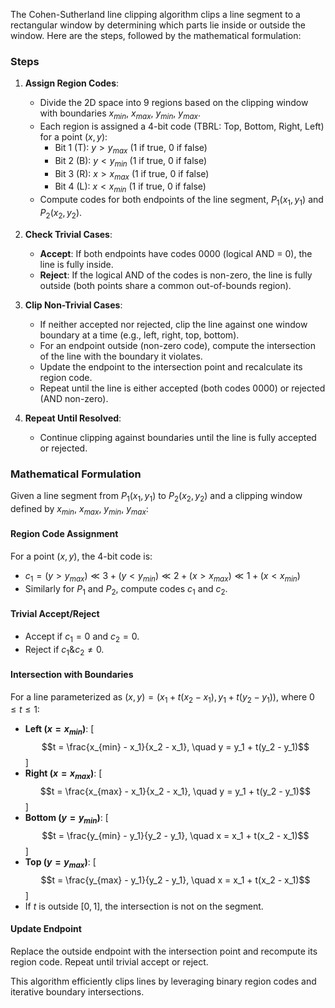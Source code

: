   The Cohen-Sutherland line clipping algorithm clips a line segment to a rectangular window by determining which parts lie inside or outside the window. Here are the steps, followed by the mathematical formulation:

### Steps
1. **Assign Region Codes**:
   - Divide the 2D space into 9 regions based on the clipping window with boundaries $x_{min}$, $x_{max}$, $y_{min}$, $y_{max}$.
   - Each region is assigned a 4-bit code (TBRL: Top, Bottom, Right, Left) for a point $(x, y)$:
     - Bit 1 (T): $y > y_{max}$ (1 if true, 0 if false)
     - Bit 2 (B): $y < y_{min}$ (1 if true, 0 if false)
     - Bit 3 (R): $x > x_{max}$ (1 if true, 0 if false)
     - Bit 4 (L): $x < x_{min}$ (1 if true, 0 if false)
   - Compute codes for both endpoints of the line segment, $P_1(x_1, y_1)$ and $P_2(x_2, y_2)$.

1. **Check Trivial Cases**: 
   - **Accept**: If both endpoints have codes 0000 (logical AND = 0), the line is fully inside.
   - **Reject**: If the logical AND of the codes is non-zero, the line is fully outside (both points share a common out-of-bounds region).

3. **Clip Non-Trivial Cases**:
   - If neither accepted nor rejected, clip the line against one window boundary at a time (e.g., left, right, top, bottom).
   - For an endpoint outside (non-zero code), compute the intersection of the line with the boundary it violates.
   - Update the endpoint to the intersection point and recalculate its region code.
   - Repeat until the line is either accepted (both codes 0000) or rejected (AND non-zero).

4. **Repeat Until Resolved**:
   - Continue clipping against boundaries until the line is fully accepted or rejected.

### Mathematical Formulation
Given a line segment from $P_1(x_1, y_1)$ to $P_2(x_2, y_2)$ and a clipping window defined by $x_{min}$, $x_{max}$, $y_{min}$, $y_{max}$:

#### Region Code Assignment
For a point $(x, y)$, the 4-bit code is:
- $c_1 = (y > y_{max}) \ll 3 + (y < y_{min}) \ll 2 + (x > x_{max}) \ll 1 + (x < x_{min})$
- Similarly for $P_1$ and $P_2$, compute codes $c_1$ and $c_2$.

#### Trivial Accept/Reject
- Accept if $c_1 = 0$ and $c_2 = 0$.
- Reject if $c_1 \& c_2 \neq 0$.

#### Intersection with Boundaries
For a line parameterized as $(x, y) = (x_1 + t(x_2 - x_1), y_1 + t(y_2 - y_1))$, where $0 \leq t \leq 1$:
- **Left ($x = x_{min}$)**:
  \[
  $$t = \frac{x_{min} - x_1}{x_2 - x_1}, \quad y = y_1 + t(y_2 - y_1)$$
  \]
- **Right ($x = x_{max}$)**:
  \[
  $$t = \frac{x_{max} - x_1}{x_2 - x_1}, \quad y = y_1 + t(y_2 - y_1)$$
  \]
- **Bottom ($y = y_{min}$)**:
  \[
  $$t = \frac{y_{min} - y_1}{y_2 - y_1}, \quad x = x_1 + t(x_2 - x_1)$$
  \]
- **Top ($y = y_{max}$)**:
  \[
  $$t = \frac{y_{max} - y_1}{y_2 - y_1}, \quad x = x_1 + t(x_2 - x_1)$$
  \]
- If $t$ is outside $[0, 1]$, the intersection is not on the segment.

#### Update Endpoint
Replace the outside endpoint with the intersection point and recompute its region code. Repeat until trivial accept or reject.

This algorithm efficiently clips lines by leveraging binary region codes and iterative boundary intersections.